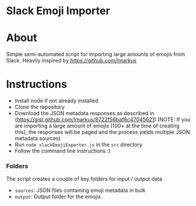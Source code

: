 # Slack Emoji Importer

# About

Simple semi-automated script for importing large amounts of emojis from Slack. 
Heavily inspired by https://github.com/lmarkus
# Instructions

- Install node if not already installed
- Clone the repository
- Download the JSON metadata responses as described in (https://gist.github.com/lmarkus/8722f56baf8c47045621) (NOTE: If you are importing a large amount of emojis (100+ at the time of creating this), the responses will be paged and the process yields multiple JSON metadata sources)
- Run `node slackEmojiExporter.js` in the `src` directory
- Follow the command line instructions :)

### Folders

The script creates a couple of key folders for input / output data

- `sources`: JSON files containing emoji metadata in bulk
- `output`: Output folder for the emojis
